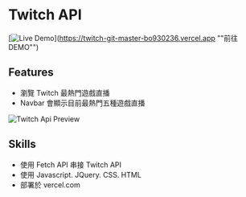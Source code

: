 Twitch API
============
[![Live Demo](https://img.shields.io/badge/demo-online-green.svg)](https://twitch-git-master-bo930236.vercel.app ""前往 DEMO"")

## Features
- 瀏覽 Twitch 最熱門遊戲直播
- Navbar 會顯示目前最熱門五種遊戲直播

![Twitch Api Preview](https://img.onl/QCIyTJ)

## Skills
- 使用 Fetch API 串接 Twitch API
- 使用 Javascript. JQuery. CSS. HTML
- 部署於 vercel.com
